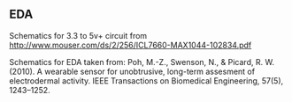 
## EDA

Schematics for 3.3 to 5v+ circuit from http://www.mouser.com/ds/2/256/ICL7660-MAX1044-102834.pdf

Schematics for EDA taken from: Poh, M.-Z., Swenson, N., & Picard, R. W. (2010). A wearable sensor for unobtrusive, long-term assesment of electrodermal activity. IEEE Transactions on Biomedical Engineering, 57(5), 1243–1252.